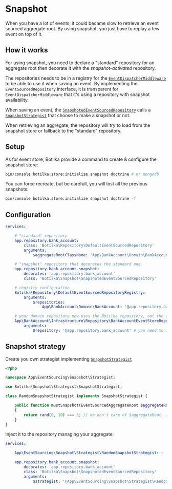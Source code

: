# Snapshot

When you have a lot of events, it could became slow to retrieve an event sourced aggregate root.
By using snapshot, you just have to replay a few event on top of it.

## How it works

For using snapshot, you need to declare a "standard" repository for an aggregate root then decorate it with
the *snapshot-activated* repository.

The repositories needs to be in a registry for the [`EventDispatcherMiddleware`](/src/Infrastructure/Symfony/Messenger/Middleware/EventDispatcherMiddleware.php) to be able to use it when saving an event.
By implementing the `EventSourcedRepository` interface, it is transparent for `EventDispatcherMiddleware` that it's using
a repository with snapshot availability.

When saving an event, the [`SnapshotedEventSourcedRepository`](/src/Snapshot/SnapshotedEventSourcedRepository.php) calls a [`SnapshotStrategist`](/src/Snapshot/Strategist/SnapshotStrategist.php)
that choose to make a snapshot or not.

When retrieving an aggregate, the repository will try to load from the snapshot store or fallback to the "standard" repository.


## Setup

As for event store, Botilka provide a command to create & configure the snapshot store:

```sh
bin/console botilka:store:initialize snapshot doctrine # or mongodb
```
You can force recreate, but be carefull, you will lost all the previous snapshots:
```sh
bin/console botilka:store:initialize snapshot doctrine -f
```


## Configuration

```yaml
services:

    # "standard" repository
    app.repository.bank_account:
        class: 'Botilka\Repository\DefaultEventSourcedRepository'
        arguments:
            $aggregateRootClassName: 'App\BankAccount\Domain\BankAccount'

    # "snapshot" repository that decorates the standard one
    app.repository.bank_account.snapshot:
        decorates: 'app.repository.bank_account'
        class: 'Botilka\Snapshot\SnapshotedEventSourcedRepository'

    # registry configuration
    Botilka\Repository\DefaultEventSourcedRepositoryRegistry:
        arguments:
            $repositories:
                App\BankAccount\Domain\BankAccount: '@app.repository.bank_account'

    # your domain repository now uses the Botilka repository, not the event store directly anymore
    App\BankAccount\Infrastructure\Repository\BankAccountEventStoreRepository:
        arguments:
            $repository: '@app.repository.bank_account' # you need to inject the standard one, Symfony DI will decorate it
```

## Snapshot strategy

Create you own strategist implementing [`SnapshotStrategist`](/src/Snapshot/Strategist/SnapshotStrategist.php)

```php
<?php

namespace App\EventSourcing\Snapshot\Strategist;

use Botilka\Snapshot\Strategist\SnapshotStrategist;

class RandomSnapshotStrategist implements SnapshotStrategist {

    public function mustSnapshot(EventSourcedAggregateRoot $aggregateRoot): bool
    {
        return rand(0, 10) === 5; // we don't care of $aggregateRoot, it's just random
    }
}
```

Inject it to the repository managing your aggregate:
```yaml
services:

    App\EventSourcing\Snapshot\Strategist\RandomSnapshotStrategist: ~

    app.repository.bank_account.snapshot:
        decorates: 'app.repository.bank_account'
        class: 'Botilka\Snapshot\SnapshotedEventSourcedRepository'
        arguments:
            $strategist: '@App\EventSourcing\Snapshot\Strategist\RandomSnapshotStrategist'
```
